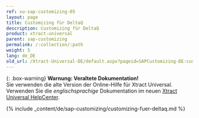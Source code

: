 ```yaml
---
ref: xu-sap-customizing-05
layout: page
title: Customizing für DeltaQ
description: Customizing für DeltaQ
product: xtract-universal
parent: sap-customizing
permalink: /:collection/:path
weight: 5
lang: de_DE
old_url: /Xtract-Universal-DE/default.aspx?pageid=SAPCustomizing-DE:customizing-fuer-deltaq
---
```


{: .box-warning}
**Warnung: Veraltete Dokumentation!** <br>
Sie verwenden die alte Version der Online-Hilfe für Xtract Universal.<br>
Verwenden Sie die *englischsprachige* Dokumentation im neuen [Xtract Universal HelpCenter](https://helpcenter.theobald-software.com/xtract-universal/documentation/introduction/).

{% include _content/de/sap-customizing/customizing-fuer-deltaq.md  %}